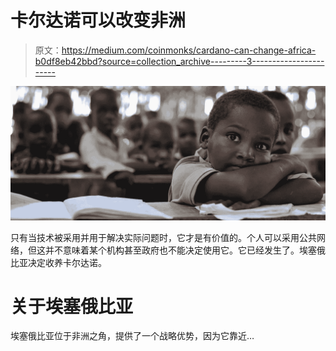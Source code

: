 # 卡尔达诺可以改变非洲

> 原文：<https://medium.com/coinmonks/cardano-can-change-africa-b0df8eb42bbd?source=collection_archive---------3----------------------->

![](img/82c2ce8d4f6690d75d763b9d9d48a375.png)

只有当技术被采用并用于解决实际问题时，它才是有价值的。个人可以采用公共网络，但这并不意味着某个机构甚至政府也不能决定使用它。它已经发生了。埃塞俄比亚决定收养卡尔达诺。

# **关于埃塞俄比亚**

埃塞俄比亚位于非洲之角，提供了一个战略优势，因为它靠近…
